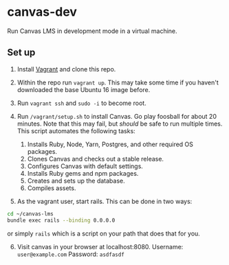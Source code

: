 # canvas-dev
Run Canvas LMS in development mode in a virtual machine.

## Set up
1. Install [Vagrant](https://www.vagrantup.com/docs/installation/) and clone this repo.
2. Within the repo run `vagrant up`. This may take some time if you haven't downloaded the base Ubuntu 16 image before.
3. Run `vagrant ssh` and `sudo -i` to become root.
4. Run `/vagrant/setup.sh` to install Canvas. Go play foosball for about 20 minutes.
 Note that this may fail, but *should* be safe to run multiple times.
 This script automates the following tasks:
    1. Installs Ruby, Node, Yarn, Postgres, and other required OS packages.
    2. Clones Canvas and checks out a stable release.
    3. Configures Canvas with default settings.
    4. Installs Ruby gems and npm packages.
    5. Creates and sets up the database.
    6. Compiles assets.
 
5. As the vagrant user, start rails. This can be done in two ways:
```bash
cd ~/canvas-lms
bundle exec rails --binding 0.0.0.0
```
or simply `rails` which is a script on your path that does that for you.

6. Visit canvas in your browser at localhost:8080.
Username:  `user@example.com`
Password: `asdfasdf`
